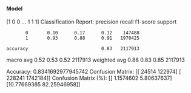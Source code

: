 #### Model
[1 0 0 ... 1 1 1]
Classification Report:
              precision    recall  f1-score   support

           0       0.10      0.17      0.12    147488
           1       0.93      0.88      0.91   1970425

    accuracy                           0.83   2117913
   macro avg       0.52      0.53      0.52   2117913
weighted avg       0.88      0.83      0.85   2117913

Accuracy: 0.8341692977945742
Confusion Matrix:
[[  24514  122974]
 [ 228241 1742184]]
Confusion Matrix (%):
[[ 1.1574602   5.80637637]
 [10.77669385 82.25946958]]

